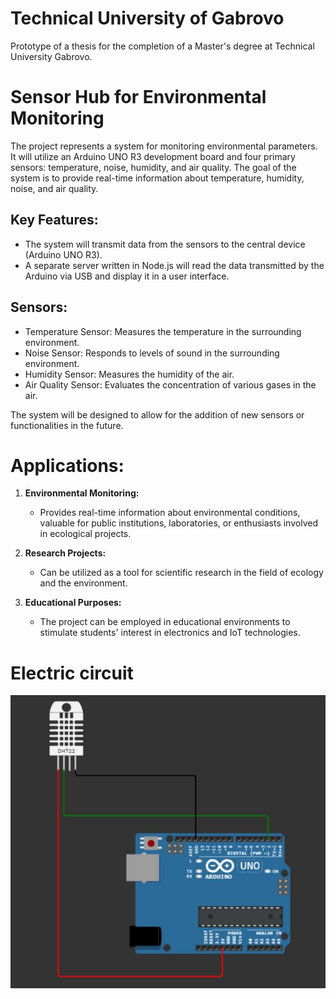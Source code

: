 # Technical University of Gabrovo
Prototype of a thesis for the completion of a Master's degree at Technical University Gabrovo.

# Sensor Hub for Environmental Monitoring

The project represents a system for monitoring environmental parameters. It will utilize an Arduino UNO R3 development board and four primary sensors: temperature, noise, humidity, and air quality. The goal of the system is to provide real-time information about temperature, humidity, noise, and air quality.

## Key Features:

- The system will transmit data from the sensors to the central device (Arduino UNO R3).
- A separate server written in Node.js will read the data transmitted by the Arduino via USB and display it in a user interface.

## Sensors:
- Temperature Sensor: Measures the temperature in the surrounding environment.
- Noise Sensor: Responds to levels of sound in the surrounding environment.
- Humidity Sensor: Measures the humidity of the air.
- Air Quality Sensor: Evaluates the concentration of various gases in the air.

The system will be designed to allow for the addition of new sensors or functionalities in the future.

# Applications:

1. **Environmental Monitoring:**
   - Provides real-time information about environmental conditions, valuable for public institutions, laboratories, or enthusiasts involved in ecological projects.

2. **Research Projects:**
   - Can be utilized as a tool for scientific research in the field of ecology and the environment.

3. **Educational Purposes:**
   - The project can be employed in educational environments to stimulate students' interest in electronics and IoT technologies.

# Electric circuit
![circuit](image.png)